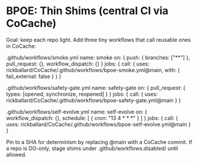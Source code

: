 # BPOE: Thin Shims (central CI via CoCache)

Goal: keep each repo light. Add three tiny workflows that call reusable ones in CoCache:

  .github/workflows/smoke.yml
    name: smoke
    on: { push: { branches: ["**"] }, pull_request: {}, workflow_dispatch: {} }
    jobs: { call: { uses: rickballard/CoCache/.github/workflows/bpoe-smoke.yml@main, with: { fail_external: false } } }

  .github/workflows/safety-gate.yml
    name: safety-gate
    on: { pull_request: { types: [opened, synchronize, reopened] } }
    jobs: { call: { uses: rickballard/CoCache/.github/workflows/bpoe-safety-gate.yml@main } }

  .github/workflows/self-evolve.yml
    name: self-evolve
    on: { workflow_dispatch: {}, schedule: [ { cron: "13 4 * * *" } ] }
    jobs: { call: { uses: rickballard/CoCache/.github/workflows/bpoe-self-evolve.yml@main } }

Pin to a SHA for determinism by replacing @main with a CoCache commit.
If a repo is DO-only, stage shims under .github/workflows.disabled/ until allowed.

